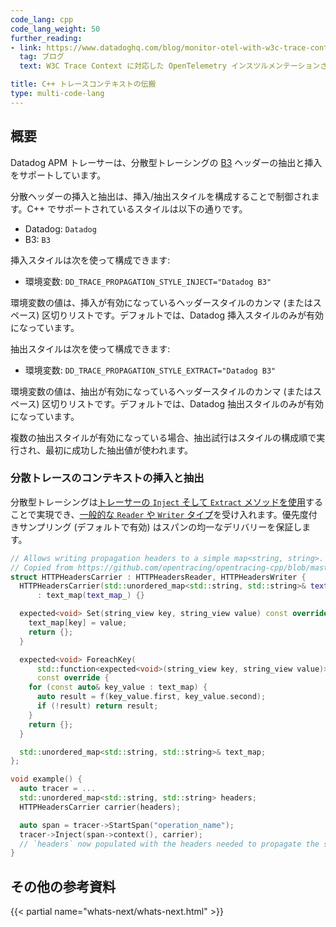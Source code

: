 ```yaml
---
code_lang: cpp
code_lang_weight: 50
further_reading:
- link: https://www.datadoghq.com/blog/monitor-otel-with-w3c-trace-context/
  tag: ブログ
  text: W3C Trace Context に対応した OpenTelemetry インスツルメンテーションされたアプリのモニタリング

title: C++ トレースコンテキストの伝搬
type: multi-code-lang
---
```


## 概要

Datadog APM トレーサーは、分散型トレーシングの [B3][11] ヘッダーの抽出と挿入をサポートしています。

分散ヘッダーの挿入と抽出は、挿入/抽出スタイルを構成することで制御されます。C++ でサポートされているスタイルは以下の通りです。

- Datadog: `Datadog`
- B3: `B3`

挿入スタイルは次を使って構成できます:

- 環境変数: `DD_TRACE_PROPAGATION_STYLE_INJECT="Datadog B3"`

環境変数の値は、挿入が有効になっているヘッダースタイルのカンマ (またはスペース) 区切りリストです。デフォルトでは、Datadog 挿入スタイルのみが有効になっています。

抽出スタイルは次を使って構成できます:

- 環境変数: `DD_TRACE_PROPAGATION_STYLE_EXTRACT="Datadog B3"`

環境変数の値は、抽出が有効になっているヘッダースタイルのカンマ (またはスペース) 区切りリストです。デフォルトでは、Datadog 抽出スタイルのみが有効になっています。

複数の抽出スタイルが有効になっている場合、抽出試行はスタイルの構成順で実行され、最初に成功した抽出値が使われます。

### 分散トレースのコンテキストの挿入と抽出

分散型トレーシングは[トレーサーの `Inject` そして `Extract` メソッドを使用][9]することで実現でき、[一般的な `Reader` や `Writer` タイプ][10]を受け入れます。優先度付きサンプリング (デフォルトで有効) はスパンの均一なデリバリーを保証します。

```cpp
// Allows writing propagation headers to a simple map<string, string>.
// Copied from https://github.com/opentracing/opentracing-cpp/blob/master/mocktracer/test/propagation_test.cpp
struct HTTPHeadersCarrier : HTTPHeadersReader, HTTPHeadersWriter {
  HTTPHeadersCarrier(std::unordered_map<std::string, std::string>& text_map_)
      : text_map(text_map_) {}

  expected<void> Set(string_view key, string_view value) const override {
    text_map[key] = value;
    return {};
  }

  expected<void> ForeachKey(
      std::function<expected<void>(string_view key, string_view value)> f)
      const override {
    for (const auto& key_value : text_map) {
      auto result = f(key_value.first, key_value.second);
      if (!result) return result;
    }
    return {};
  }

  std::unordered_map<std::string, std::string>& text_map;
};

void example() {
  auto tracer = ...
  std::unordered_map<std::string, std::string> headers;
  HTTPHeadersCarrier carrier(headers);

  auto span = tracer->StartSpan("operation_name");
  tracer->Inject(span->context(), carrier);
  // `headers` now populated with the headers needed to propagate the span.
}
```

## その他の参考資料

{{< partial name="whats-next/whats-next.html" >}}


[9]: https://github.com/opentracing/opentracing-cpp/#inject-span-context-into-a-textmapwriter
[10]: https://github.com/opentracing/opentracing-cpp/blob/master/include/opentracing/propagation.h
[11]: https://github.com/openzipkin/b3-propagation
